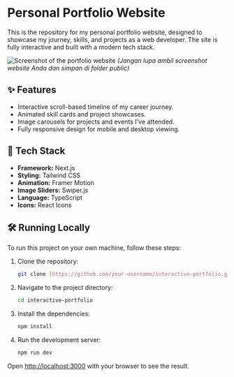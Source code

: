 # Personal Portfolio Website

This is the repository for my personal portfolio website, designed to showcase my journey, skills, and projects as a web developer. The site is fully interactive and built with a modern tech stack.

![Screenshot of the portfolio website](./public/screenshot.png) 
*(Jangan lupa ambil screenshot website Anda dan simpan di folder public)*

## ✨ Features

- Interactive scroll-based timeline of my career journey.
- Animated skill cards and project showcases.
- Image carousels for projects and events I've attended.
- Fully responsive design for mobile and desktop viewing.

## 🚀 Tech Stack

- **Framework:** Next.js
- **Styling:** Tailwind CSS
- **Animation:** Framer Motion
- **Image Sliders:** Swiper.js
- **Language:** TypeScript
- **Icons:** React Icons

## 🛠️ Running Locally

To run this project on your own machine, follow these steps:

1.  Clone the repository:
    ```sh
    git clone [https://github.com/your-username/interactive-portfolio.git](https://github.com/your-username/interactive-portfolio.git)
    ```
2.  Navigate to the project directory:
    ```sh
    cd interactive-portfolio
    ```
3.  Install the dependencies:
    ```sh
    npm install
    ```
4.  Run the development server:
    ```sh
    npm run dev
    ```

Open [http://localhost:3000](http://localhost:3000) with your browser to see the result.